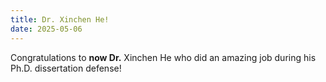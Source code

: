 ```yaml
---
title: Dr. Xinchen He!
date: 2025-05-06
---
```


Congratulations to **now Dr.** Xinchen He who did an amazing job during his Ph.D. dissertation defense!

<!--more-->
